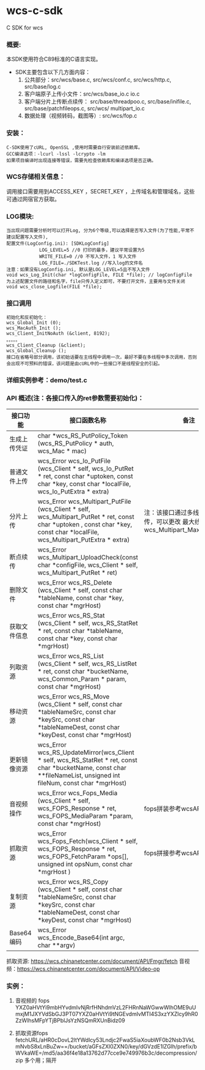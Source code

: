 # wcs-c-sdk
C SDK for wcs


### 概要:

本SDK使用符合C89标准的C语言实现。
-  SDK主要包含以下几方面内容：
	1. 公共部分：src/wcs/base.c, src/wcs/conf.c, src/wcs/http.c, src/base/log.c
	2. 客户端原子上传小文件：src/wcs/base_io.c io.c
	3. 客户端分片上传断点续传： src/base/threadpoo.c, src/base/inifile.c, 				   src/base/patchfileops.c, src/wcs/ multipart_io.c
	4. 数据处理（视频转码，截图等）: src/wcs/fop.c


### 安装：
	C-SDK使用了cURL, OpenSSL ,使用时需要自行安装前述依赖库。
	GCC编译选项：-lcurl -lssl -lcrypto -lm 
	如果项目编译时出现连接等错误，需要先检查依赖库和编译选项是否正确。

### WCS存储相关信息：
调用接口需要用到ACCESS_KEY ，SECRET_KEY ，上传域名和管理域名，这些可通过网宿官方获取。

### LOG模块: 
    当出现问题需要分析时可以打开Log, 分为6个等级,可以选择是否写入文件(为了性能,平常不建议配置写入文件),
	配置文件(LogConfig.ini): [SDKLogConfig]
				LOG_LEVEL=5 //0 打印的最多，建议平常设置为5
				WRITE_FILE=0 //0 不写入文件，1 写入文件
				LOG_FILE=./SDKTest.log //写入log的文件名 
	注意：如果没有LogConfig.ini, 默认是LOG_LEVEL=5且不写入文件
 	void wcs_Log_Init(char *logConfigFile, FILE *file); // logConfigFile 为上述配置文件的路径和名字，file只传入定义即可，不要打开文件，主要用与文件关闭
	void wcs_close_Logfile(FILE *file);

### 接口调用
    初始化和反初始化：
	wcs_Global_Init (0);
	wcs_MacAuth_Init ();
	wcs_Client_InitNoAuth (&client, 8192);
	。。。。。
	wcs_Client_Cleanup (&client);	
	wcs_Global_Cleanup ();
	接口在省略号部分调用，该初始话要在主线程中调用一次，最好不要在多线程中多次调用，否则会出现不可预料的错误，该问题是由cURL中的一些接口不是线程安全的引起。
	
### 详细实例参考：demo/test.c



### API 概述(注：各接口传入的ret参数需要初始化)：

接口功能 | 接口函数名称 | 备注
---|---|---
生成上传凭证   |	char *wcs_RS_PutPolicy_Token (wcs_RS_PutPolicy * auth, wcs_Mac * mac)    |
普通文件上传   |	wcs_Error wcs_Io_PutFile (wcs_Client * self, wcs_Io_PutRet * ret, const char *uptoken, const char *key, const char *localFile, wcs_Io_PutExtra * extra)|
分片上传   |	wcs_Error wcs_Multipart_PutFile (wcs_Client * self, wcs_Multipart_PutRet * ret, const char *uptoken	, const char *key, const char *localFile, wcs_Multipart_PutExtra * extra) | 注：该接口通过多线程分片上传，可以更改 最大线程数：wcs_Multipart_MaxThreadNum|
断点续传 |	wcs_Error wcs_Multipart_UploadCheck(const char *configFile, wcs_Client * self, 	wcs_Multipart_PutRet * ret)|
删除文件 |	wcs_Error wcs_RS_Delete (wcs_Client * self, const char *tableName, const char *key, const char *mgrHost)|
获取文件信息 |	wcs_Error wcs_RS_Stat (wcs_Client * self, wcs_RS_StatRet * ret, const char *tableName, const char *key, const char *mgrHost)|
列取资源 |	wcs_Error wcs_RS_List (wcs_Client * self, wcs_RS_ListRet * ret, const char *bucketName, wcs_Common_Param * param, const char *mgrHost)|
移动资源	| wcs_Error wcs_RS_Move (wcs_Client * self, const char *tableNameSrc, const char *keySrc, const char *tableNameDest, const char *keyDest, const char *mgrHost)|
更新镜像资源   |	wcs_Error wcs_RS_UpdateMirror(wcs_Client * self, wcs_RS_StatRet * ret, const char *bucketName, const char **fileNameList, unsigned int fileNum, const char *mgrHost)|
音视频操作   |	wcs_Error wcs_Fops_Media (wcs_Client * self, wcs_FOPS_Response * ret, wcs_FOPS_MediaParam *param, const char *mgrHost)| fops拼装参考wcsAPI文档 
抓取资源   |	wcs_Error wcs_Fops_Fetch(wcs_Client * self, wcs_FOPS_Response * ret,  wcs_FOPS_FetchParam *ops[], unsigned int opsNum, const char *mgrHost )| fops拼接参考wcsAPI 文档
复制资源   |	wcs_Error wcs_RS_Copy (wcs_Client * self, const char *tableNameSrc, const char *keySrc, const char *tableNameDest, const char *keyDest, const char *mgrHost)|
Base64编码    |	wcs_Error wcs_Encode_Base64(int argc, char **argv)|

抓取资源: https://wcs.chinanetcenter.com/document/API/Fmgr/fetch
音视频：https://wcs.chinanetcenter.com/document/API/Video-op

### 实例：
1. 音视频的 fops
YXZ0aHVtYi9mbHYvdmIvNjRrfHNhdmVzL2FHRnNaWGwwWlhOME9uUmxjM1JXYVdSbGJ3PT07YXZ0aHVtYi9tNGEvdmIvMTI4S3xzYXZlcy9hR0ZzWlhsMFpYTjBPblJsYzNSQmRXUnBidz09

2. 抓取资源fops
fetchURL/aHR0cDovL2ltYWdlcy53Lndjc2FwaS5iaXoubWF0b2Nsb3VkLmNvbS8xLnBuZw==/bucket/aGFsZXl0ZXN0/key/dGVzdE1lZGlh/prefix/bWVkaWE=/md5/aa36f4e18a13762d77cce9e749976b3c/decompression/zip
多个用；隔开

